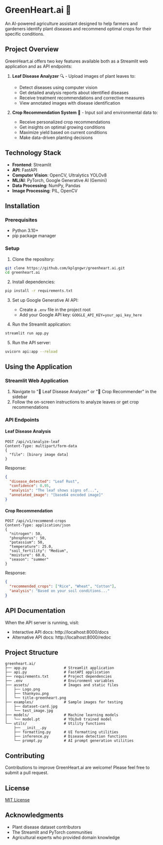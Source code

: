 # GreenHeart.ai 🌱

An AI-powered agriculture assistant designed to help farmers and gardeners identify plant diseases and recommend optimal crops for their specific conditions.

## Project Overview

GreenHeart.ai offers two key features available both as a Streamlit web application and as API endpoints:

1. **Leaf Disease Analyzer** 🔍 - Upload images of plant leaves to:
   - Detect diseases using computer vision
   - Get detailed analysis reports about identified diseases
   - Receive treatment recommendations and corrective measures
   - View annotated images with disease identification

2. **Crop Recommendation System** 🌾 - Input soil and environmental data to:
   - Receive personalized crop recommendations
   - Get insights on optimal growing conditions
   - Maximize yield based on current conditions
   - Make data-driven planting decisions

## Technology Stack

- **Frontend**: Streamlit
- **API**: FastAPI
- **Computer Vision**: OpenCV, Ultralytics YOLOv8
- **ML/AI**: PyTorch, Google Generative AI (Gemini)
- **Data Processing**: NumPy, Pandas
- **Image Processing**: PIL, OpenCV

## Installation

### Prerequisites

- Python 3.10+
- pip package manager

### Setup

1. Clone the repository:
```bash
git clone https://github.com/kplgngwr/greenheart.ai.git
cd greenheart.ai
```

2. Install dependencies:
```bash
pip install -r requirements.txt
```

3. Set up Google Generative AI API:
   - Create a `.env` file in the project root
   - Add your Google API key: `GOOGLE_API_KEY=your_api_key_here`

4. Run the Streamlit application:
```bash
streamlit run app.py
```

5. Run the API server:
```bash
uvicorn api:app --reload
```

## Using the Application

### Streamlit Web Application

1. Navigate to "🌿 Leaf Disease Analyzer" or "🌱 Crop Recommender" in the sidebar
2. Follow the on-screen instructions to analyze leaves or get crop recommendations

### API Endpoints

#### Leaf Disease Analysis
```
POST /api/v1/analyze-leaf
Content-Type: multipart/form-data
{
  "file": [binary image data]
}
```

Response:
```json
{
  "disease_detected": "Leaf Rust",
  "confidence": 0.95,
  "analysis": "The leaf shows signs of...",
  "annotated_image": "[base64 encoded image]"
}
```

#### Crop Recommendation
```
POST /api/v1/recommend-crops
Content-Type: application/json
{
  "nitrogen": 50,
  "phosphorus": 50,
  "potassium": 50,
  "temperature": 25.0,
  "soil_fertility": "Medium",
  "moisture": 60.0,
  "season": "summer"
}
```

Response:
```json
{
  "recommended_crops": ["Rice", "Wheat", "Cotton"],
  "analysis": "Based on your soil conditions..."
}
```

## API Documentation

When the API server is running, visit:
- Interactive API docs: http://localhost:8000/docs
- Alternative API docs: http://localhost:8000/redoc

## Project Structure

```
greenheart.ai/
├── app.py                 # Streamlit application
├── api.py                 # FastAPI application
├── requirements.txt       # Project dependencies
├── .env                   # Environment variables
├── assets/                # Images and static files
│   ├── Logo.png
│   ├── thankyou.png
│   └── title-greenheart.png
├── examples/              # Sample images for testing
│   ├── dataset-card.jpg
│   └── test_image.jpg
├── models/                # Machine learning models
│   └── model.pt           # YOLOv8 trained model
└── utils/                 # Utility functions
    ├── __init__.py
    ├── formatting.py      # UI formatting utilities
    ├── inference.py       # Disease detection functions
    └── prompt.py          # AI prompt generation utilities
```

## Contributing

Contributions to improve GreenHeart.ai are welcome! Please feel free to submit a pull request.

## License

[MIT License](LICENSE)

## Acknowledgments

- Plant disease dataset contributors
- The Streamlit and PyTorch communities
- Agricultural experts who provided domain knowledge